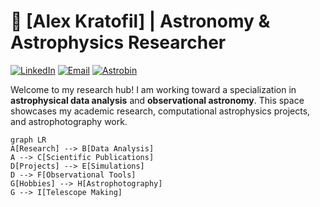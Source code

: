 # 🌌 [Alex Kratofil] | Astronomy & Astrophysics Researcher

[![LinkedIn](https://img.shields.io/badge/LinkedIn-Connect-blue)](your-linkedin)
[![Email](https://img.shields.io/badge/Email-Contact%20Me-red)](mailto:your-email@domain.com)
[![Astrobin](https://img.shields.io/badge/Astrobin-Astrophotography-green)](your-astrobin-link)

Welcome to my research hub! I am working toward a specialization in **astrophysical data analysis** and **observational astronomy**. This space showcases my academic research, computational astrophysics projects, and astrophotography work.

```mermaid
graph LR
A[Research] --> B[Data Analysis]
A --> C[Scientific Publications]
D[Projects] --> E[Simulations]
D --> F[Observational Tools]
G[Hobbies] --> H[Astrophotography]
G --> I[Telescope Making]
